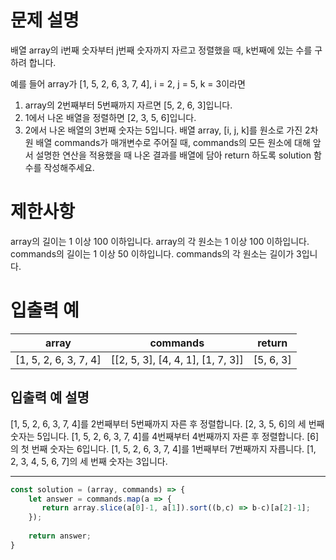 # 문제 설명

배열 array의 i번째 숫자부터 j번째 숫자까지 자르고 정렬했을 때, k번째에 있는 수를 구하려 합니다.

예를 들어 array가 \[1, 5, 2, 6, 3, 7, 4\], i = 2, j = 5, k = 3이라면

1. array의 2번째부터 5번째까지 자르면 \[5, 2, 6, 3\]입니다.
2. 1에서 나온 배열을 정렬하면 \[2, 3, 5, 6\]입니다.
3. 2에서 나온 배열의 3번째 숫자는 5입니다.
배열 array, \[i, j, k\]를 원소로 가진 2차원 배열 commands가 매개변수로 주어질 때, 
commands의 모든 원소에 대해 앞서 설명한 연산을 적용했을 때 나온 결과를 배열에 담아 return 하도록 solution 함수를 작성해주세요.


# 제한사항

array의 길이는 1 이상 100 이하입니다.
array의 각 원소는 1 이상 100 이하입니다.
commands의 길이는 1 이상 50 이하입니다.
commands의 각 원소는 길이가 3입니다.


# 입출력 예

|array	|commands	|return|
|-------|---------|------|
|\[1, 5, 2, 6, 3, 7, 4\]|	\[\[2, 5, 3\], \[4, 4, 1\], \[1, 7, 3\]\]	|\[5, 6, 3\]|

## 입출력 예 설명

\[1, 5, 2, 6, 3, 7, 4\]를 2번째부터 5번째까지 자른 후 정렬합니다. \[2, 3, 5, 6\]의 세 번째 숫자는 5입니다.
\[1, 5, 2, 6, 3, 7, 4\]를 4번째부터 4번째까지 자른 후 정렬합니다. \[6\]의 첫 번째 숫자는 6입니다.
\[1, 5, 2, 6, 3, 7, 4\]를 1번째부터 7번째까지 자릅니다. \[1, 2, 3, 4, 5, 6, 7\]의 세 번째 숫자는 3입니다.


---

```javascript
const solution = (array, commands) => {
    let answer = commands.map(a => {
       return array.slice(a[0]-1, a[1]).sort((b,c) => b-c)[a[2]-1]; 
    });
    
    return answer;
}
```